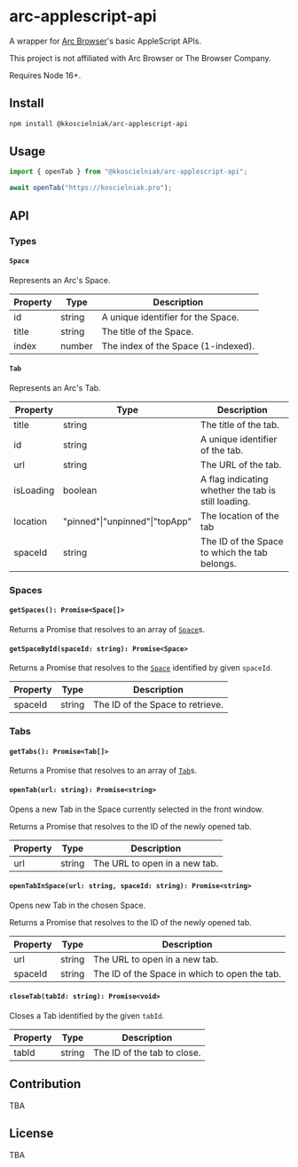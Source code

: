 # arc-applescript-api

A wrapper for [Arc Browser](https://arc.net)'s basic AppleScript APIs.

This project is not affiliated with Arc Browser or The Browser Company.

Requires Node 16+.

## Install

```sh
npm install @kkoscielniak/arc-applescript-api
```

## Usage

```ts
import { openTab } from "@kkoscielniak/arc-applescript-api";

await openTab("https://koscielniak.pro");
```

## API

### Types

#### `Space`

Represents an Arc's Space.

| Property | Type   | Description                         |
| -------- | ------ | ----------------------------------- |
| id       | string | A unique identifier for the Space.  |
| title    | string | The title of the Space.             |
| index    | number | The index of the Space (1-indexed). |

#### `Tab`

Represents an Arc's Tab.

| Property  | Type                           | Description                                         |
| --------- | ------------------------------ | --------------------------------------------------- |
| title     | string                         | The title of the tab.                               |
| id        | string                         | A unique identifier of the tab.                     |
| url       | string                         | The URL of the tab.                                 |
| isLoading | boolean                        | A flag indicating whether the tab is still loading. |
| location  | "pinned"\|"unpinned"\|"topApp" | The location of the tab                             |
| spaceId   | string                         | The ID of the Space to which the tab belongs.       |

### Spaces

#### `getSpaces(): Promise<Space[]>`

Returns a Promise that resolves to an array of [`Space`](#space)s.

#### `getSpaceById(spaceId: string): Promise<Space>`

Returns a Promise that resolves to the [`Space`](#space) identified by given `spaceId`.

| Property | Type   | Description                      |
| -------- | ------ | -------------------------------- |
| spaceId  | string | The ID of the Space to retrieve. |

### Tabs

#### `getTabs(): Promise<Tab[]>`

Returns a Promise that resolves to an array of [`Tab`](#tab)s.

#### `openTab(url: string): Promise<string>`

Opens a new Tab in the Space currently selected in the front window.

Returns a Promise that resolves to the ID of the newly opened tab.

| Property | Type   | Description                   |
| -------- | ------ | ----------------------------- |
| url      | string | The URL to open in a new tab. |

#### `openTabInSpace(url: string, spaceId: string): Promise<string>`

Opens new Tab in the chosen Space.

Returns a Promise that resolves to the ID of the newly opened tab.

| Property | Type   | Description                                   |
| -------- | ------ | --------------------------------------------- |
| url      | string | The URL to open in a new tab.                 |
| spaceId  | string | The ID of the Space in which to open the tab. |

#### `closeTab(tabId: string): Promise<void>`

Closes a Tab identified by the given `tabId`.

| Property | Type   | Description                 |
| -------- | ------ | --------------------------- |
| tabId    | string | The ID of the tab to close. |

## Contribution

TBA

## License

TBA
